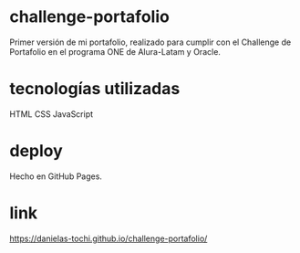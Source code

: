 # challenge-portafolio

Primer versión de mi portafolio, realizado para cumplir con el Challenge de Portafolio en el programa ONE de Alura-Latam y Oracle.

# tecnologías utilizadas

HTML
CSS
JavaScript

# deploy
Hecho en GitHub Pages.

# link
https://danielas-tochi.github.io/challenge-portafolio/
